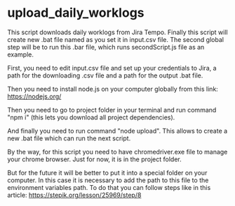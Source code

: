 # upload_daily_worklogs
This script downloads daily worklogs from Jira Tempo. Finally this script will create new .bat file named as you set it in input.csv file. The second global step will be to run this .bar file, which runs secondScript.js file as an example.


First, you need to edit input.csv file and set up your credentials to Jira, a path for the downloading .csv file and a path for the output .bat file.


Then you need to install node.js on your computer globally from this link: https://nodejs.org/


Then you need to go to project folder in your terminal and run command "npm i" (this lets you download all project dependencies). 


And finally you need to run command "node upload". This allows to create a new .bat file which can run the next script.


By the way, for this script you need to have chromedriver.exe file to manage your chrome browser. Just for now, it is in the project folder.


But for the future it will be better to put it into a special folder on your computer. In this case it is necessary to add the path to this file to the environment variables path. To do that you can follow steps like in this article: https://stepik.org/lesson/25969/step/8
